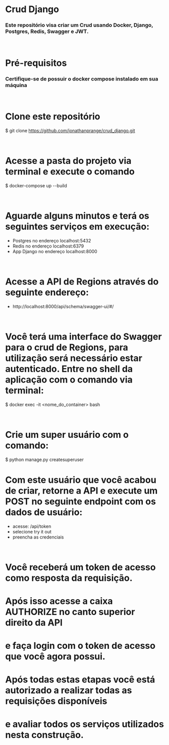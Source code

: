# Crud Django

### Este repositório visa criar um Crud usando Docker, Django, Postgres, Redis, Swagger e JWT.

<br>

# Pré-requisitos
### Certifique-se de possuir o docker compose instalado em sua máquina

<br>

# Clone este repositório
$ git clone <https://github.com/jonathanprange/crud_django.git>

<br>

# Acesse a pasta do projeto via terminal e execute o comando 
$ docker-compose up --build

<br>

# Aguarde alguns minutos e terá os seguintes serviços em execução:
- Postgres no endereço localhost:5432
- Redis no endereço localhost:6379
- App Django no endereço localhost:8000

<br>

# Acesse a API de Regions através do seguinte endereço:
- http://localhost:8000/api/schema/swagger-ui/#/

<br>

# Você terá uma interface do Swagger para o crud de Regions, para utilização será necessário estar autenticado. Entre no shell da aplicação com o comando via terminal:
$ docker exec -it <nome_do_container> bash

<br>

# Crie um super usuário com o comando:
$ python manage.py createsuperuser

# Com este usuário que você acabou de criar, retorne a API e execute um POST no seguinte endpoint com os dados de usuário:
- acesse: /api/token 
- selecione try it out 
- preencha as credenciais

<br>

# Você receberá um token de acesso como resposta da requisição.
# Após isso acesse a caixa AUTHORIZE no canto superior direito da API
# e faça login com o token de acesso que você agora possui.
# Após todas estas etapas você está autorizado a realizar todas as requisições disponíveis
# e avaliar todos os serviços utilizados nesta construção.